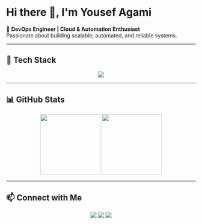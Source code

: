 # Hi there 👋, I'm Yousef Agami  

🚀 **DevOps Engineer | Cloud & Automation Enthusiast**  
Passionate about building scalable, automated, and reliable systems.  

---

## 🧰 Tech Stack

<p align="center">
  <img src="https://skillicons.dev/icons?i=aws,terraform,ansible,docker,kubernetes,git,githubactions,linux,azure,nginx,postman,vim,python,jenkins,prometheus,grafana,mongodb,mysql,html,css,js,react,nextjs&perline=8" />
</p>

---

## 📊 GitHub Stats

<p align="center">
  <img src="https://github-readme-stats.vercel.app/api?username=Agamista0&show_icons=true&theme=default" height="160" />
  <img src="https://github-readme-stats.vercel.app/api/top-langs/?username=Agamista0&layout=compact&theme=default" height="160" />
</p>

---

## 📫 Connect with Me  

<p align="center">
  <a href="mailto:yousefm.agami@gmail.com"><img src="https://img.shields.io/badge/Email-D14836?style=for-the-badge&logo=gmail&logoColor=white"></a>
  <a href="https://www.linkedin.com/in/yousef-agami"><img src="https://img.shields.io/badge/LinkedIn-0A66C2?style=for-the-badge&logo=linkedin&logoColor=white"></a>
  <a href="https://github.com/Agamista0"><img src="https://img.shields.io/badge/GitHub-333?style=for-the-badge&logo=github&logoColor=white"></a>
</p>

